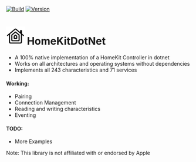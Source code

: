 [![Build](https://github.com/SmartHomeOS/HomeKitDotNet/actions/workflows/dotnet.yml/badge.svg)](https://github.com/SmartHomeOS/HomeKitDotNet/actions/workflows/dotnet.yml)
[![Version](https://img.shields.io/nuget/v/HomeKitDotNet.svg)](https://www.nuget.org/packages/HomeKitDotNet)
# <img src="HomeKitDotNet/logo.png" height="50"> HomeKitDotNet 
* A 100% native implementation of a HomeKit Controller in dotnet
* Works on all architectures and operating systems without dependencies
* Implements all 243 characteristics and 71 services

#### Working:
* Pairing
* Connection Management
* Reading and writing characteristics
* Eventing

#### TODO:
* More Examples

Note:
This library is not affiliated with or endorsed by Apple